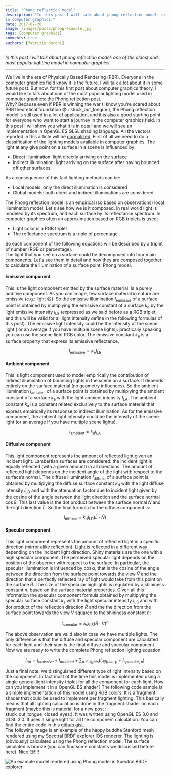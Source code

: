 ```yaml
---
title: "Phong reflection model"
description: "In this post I will talk about phong reflection model: one of the oldest and most popular lighting model
in computer graphics."
date: 2017-07-26
image: /images/posts/phong-example.jpg
tags: [computer graphics]
comments: true
authors: [fabrizio_duroni]
---
```


*In this post I will talk about phong reflection model: one of the oldest and most popular lighting model in computer
graphics.*

---

We live in the era of Physically Based Rendering (PBR). Everyone in the computer graphics field know it is the future. I
will talk a lot about it in some future post. But now, for this first post about computer graphics theory, I would like
to talk about one of the most popular lighting model used in computer graphics: the Phong reflection post.  
Why? Because even if PBR is winning the war (I know you're scared about PBR theoretical foundation :fearful: :
stuck_out_tongue:), the Phong reflection model is still used in a lot of application, and it is also a good starting
point for everyone who want to start a journey in the computer graphics field. In this post I will show you what it is
in detail and we will see an implementation in OpenGL ES GLSL shading language. All the vectors reported in this article
will be [normalized](https://en.wikipedia.org/wiki/Unit_vector "unit vector"). First of all we need to do a
classification of the lighting models available in computer graphics. The light at any give point on a surface in a
scene is influenced by:

* Direct illumination: light directly arriving on the surface
* Indirect illumination: light arriving on the surface after having bounced off other surfaces

As a consequence of this fact lighting methods can be:

* Local models: only the direct illumination is considered
* Global models: both direct and indirect illuminations are considered

The Phong reflection model is an empirical (so based on observations) local illumination model. Let's see how we is it
composed. In real world light is modeled by its spectrum, and each surface by its reflectance spectrum. In computer
graphics often an approximation based on RGB triplets is used:

* Light color is a RGB triplet
* The reflectance spectrum is a triple of percentage

So each component of the following equations will be described by a triplet of number (RGB or percentage).  
The light that you see on a surface could be decomposed into four main components. Let's see them in detail and how they
are composed together to calculate the illumination of a surface point: Phong model.

#### **Emissive component**

This is the light component emitted by the surface material. Is a purely additive component. As you can image, few
surface material in nature are emissive (e.g.: light  :laughing:). So the emissive illumination $I_{\text{emissive}}$ of
a surface point is obtained by multiplying the emissive constant of a surface $k_{\text{e}}$ by the light emissive
intensity $I_{\text{LE}}$ (expressed as we said before as a RGB triplet, and this will be valid for all light intensity
define in the following formulas of this post). The emissive light intensity could be the intensity of the scene light (
or an average if you have multiple scene lights): practically speaking you can use the scene light RGB color. The
emissive constant $k_{\text{e}}$ is a surface property that express its emissive reflectance.

$$
I_{\text{emissive}}=k_{\text{e}}I_{\text{LE}}
$$

#### **Ambient component**

This is light component used to model empirically the contribution of indirect illumination of bouncing lights in the
scene on a surface. It depends entirely on the surface material (no geometry influences). So the ambient illumination
$I_{\text{ambient}}$ of a surface point is obtained by multiplying the ambient constant of a surface $k_{\text{a}}$ with
the light ambient intensity $I_{\text{LA}}$. The ambient constant $k_{\text{a}}$ is a constant related exclusively to
the surface material that express empirically its response to indirect illumination. As for the emissive component, the
ambient light intensity could be the intensity of the scene light (or an average if you have multiple scene lights).

$$
I_{\text{ambient}}=k_{\text{a}}I_{\text{LA}}
$$

#### **Diffusive component**

This light component represents the amount of reflected light given an incident light. Lambertian surfaces are
considered: the incident light is equally reflected (with a given amount) in all directions. The amount of reflected
light depends on the incident angle of the light with respect to the surface’s normal. The diffuse illumination $I_
{\text{diffuse}}$ of a surface point is obtained by multiplying the diffuse surface constant $k_{\text{d}}$ with the
light diffuse intensity $I_{\text{LD}}$ and with the attenuation factor due to incident light given by the cosine of the
angle between the light direction and the surface normal $\cos\theta$. This last value is the dot product between the
surface normal ${\hat {N}}$ and the light direction ${\hat {L}}$. So the final formula for the diffuse component is:

$$
I_{\text{diffuse}}=k_{\text{d}}I_{\text{LD}}({\hat {L}}\cdot{\hat {N}})
$$

#### **Specular component**

This light component represents the amount of reflected light in a specific direction (mirror alike reflection). Light
is reflected in a different way depending on the incident light direction. Shiny materials are the one with a high
specular component. The perceived specular light depends on the position of the observer with respect to the surface. In
particular, the specular illumination is influenced by $\cos\alpha$, that is the cosine of the angle between the
direction from the surface point towards the view ${\hat {V}}$ and the direction that a perfectly reflected ray of light
would take from this point on the surface ${\hat {R}}$. The size of the specular highlights is regulated by a shininess
constant $n$, based on the surface material properties. Given all this information the specular component formula
obtained by multiplying the specular surface constant $k_{\text{s}}$ with the light specular intensity $I_{\text{LS}}$
and with dot product of the reflection direction ${\hat {R}}$ and the the direction from the surface point towards the
view ${\hat {V}}$ squared to the shininess constant $n$:

$$
I_{\text{specular}}=k_{\text{s}}I_{\text{LS}}({\hat {R}}\cdot {\hat {V}})^{n}
$$

The above observation are valid also in case we have multiple lights. The only difference is that the diffuse and
specular component are calculated for each light and their sum is the final diffuse and specular component. Now we are
ready to write the complete Phong reflection lighting equation:

$$
I_{tot}=I_{emissive}+I_{ambient}+\sum_{p\;\in \;{lights}} (I_{diffuse, p} + I_{specular, p})
$$

Just a final note: we distinguished different type of light intensity based on the component. In fact most of the time
this model is implemented using a single general light intensity triplet for all the component for each light. How can
you implement it in a OpenGL ES shader? The following code sample is a simple implementation of this model using RGB
colors. It is a fragment shader that could be used to implement per fragment lighting. This basically means that all
lighting calculation is done in the fragment shader on each fragment (maybe this is material for a new post :
stuck_out_tongue_closed_eyes:). It was written using OpenGL ES 3.0 and GLSL 3.0. It uses a single light for all the
component calculation.
You can find the entire code in this [github gist](https://gist.github.com/chicio/d983fff6ff304bd55bebd6ff05a2f9dd).  
The following image is an example of the happy buddha Stanford mesh rendered using
my [Spectral BRDF explorer](https://github.com/chicio/Spectral-BRDF-Explorer "Spectral BRDF explorer") iOS renderer. The
lighting is (obviously) calculated using the Phong reflection model. The surface simulated is bronze (you can find 
some constants we discussed
before [here](http://devernay.free.fr/cours/opengl/materials.html "phong lighting constants")). Nice :smirk:!!!!

![An example model rendered using Phong model in Spectral BRDF explorer](/images/posts/phong-example.jpg)
